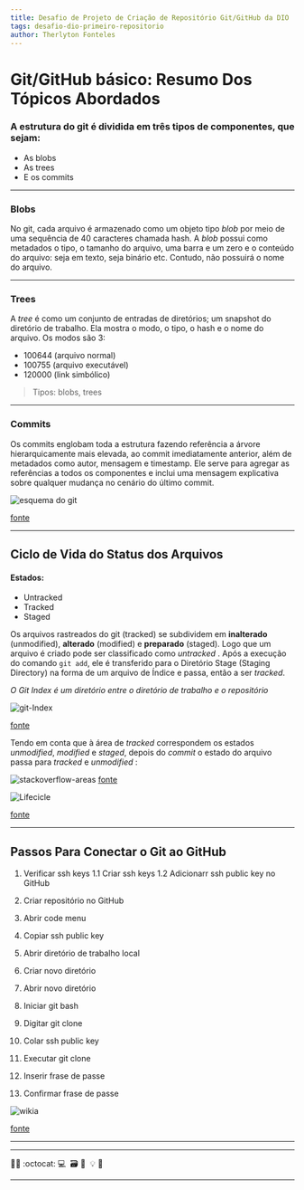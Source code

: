 ```yaml
---
title: Desafio de Projeto de Criação de Repositório Git/GitHub da DIO 
tags: desafio-dio-primeiro-repositorio
author: Therlyton Fonteles
---
```


# Git/GitHub básico: Resumo Dos Tópicos Abordados


### A estrutura do git é dividida em três tipos de componentes, que sejam:

- As blobs
- As trees
- E os commits

---
### Blobs
No git, cada arquivo é armazenado como um objeto tipo _blob_ por meio de uma sequência de 40 caracteres chamada hash.
A _blob_ possui como metadados o tipo, o tamanho do arquivo, uma barra e um zero e o conteúdo do arquivo: seja em texto, seja binário etc. Contudo, não possuirá o nome do arquivo.

---

### Trees
A _tree_ é como um conjunto de entradas de diretórios; um snapshot do diretório de trabalho. Ela mostra o modo, o tipo, o hash e o nome do arquivo.
Os modos são 3: 
- 100644 (arquivo normal)
- 100755 (arquivo executável)
- 120000 (link simbólico)
>Tipos: blobs, trees

---


### Commits
Os commits englobam toda a estrutura fazendo referência a árvore hierarquicamente mais elevada, ao commit imediatamente anterior,
além de metadados como autor, mensagem e timestamp. Ele serve para agregar as referências a todos os componentes e inclui uma mensagem explicativa sobre qualquer mudança no cenário do último commit.

![esquema do git](https://krishnabiradar.com/blogs/deconstructing-a-git-commit/img/commit-graph.png)

[fonte](https://krishnabiradar.com/blogs/deconstructing-a-git-commit/)

---


## Ciclo de Vida do Status dos Arquivos
#### Estados:
- Untracked
- Tracked
- Staged

Os arquivos rastreados do git (tracked) se subdividem em **inalterado** (unmodified), **alterado** (modified) e **preparado** (staged). Logo que um arquivo é criado pode ser classificado como _untracked_ . Após a execução do comando `git add`, ele é transferido para o Diretório Stage (Staging Directory) na forma de um arquivo de Índice e passa, então a ser *tracked*.

*O Git Index é um diretório entre o diretório de trabalho e o repositório*

![git-Index](https://static.javatpoint.com/tutorial/git/images/git-index.png)

[fonte](https://www.javatpoint.com/git-index)


Tendo em conta que à área de _tracked_ correspondem os estados _unmodified_, _modified_ e _staged_, depois do _commit_ o estado do arquivo passa para _tracked_ e _unmodified_ :




![stackoverflow-areas](https://i.stack.imgur.com/QaeAZ.png)
[fonte](https://pt.stackoverflow.com/questions/326086/quais-as-diferenças-entre-os-estados-dos-arquivos-do-git-untracked-unmodified)

![Lifecicle](https://encrypted-tbn0.gstatic.com/images?q=tbn:ANd9GcQe8rADT1vmU62AUGKmyKoVxet78a99YMsxlw&usqp=CAU)

[fonte](https://expertiza.csc.ncsu.edu/images/f/fc/)

---
## Passos Para Conectar o Git ao GitHub

1. Verificar ssh keys
  1.1 Criar ssh keys
  1.2 Adicionarr ssh public key no GitHub

2. Criar repositório no GitHub
3. Abrir code menu
4. Copiar ssh public key
5. Abrir diretório de trabalho local
6. Criar novo diretório
7. Abrir novo diretório
8. Iniciar git bash
9. Digitar git clone 
10. Colar ssh public key
11. Executar git clone
12. Inserir frase de passe
13. Confirmar frase de passe

![wikia](https://upload.wikimedia.org/wikipedia/commons/4/44/Git_data_flow_simplified.svg)

[fonte](https://commons.m.wikimedia.org/wiki/File:Git_data_flow_simplified.svg)

---

---

🧑‍💻
:octocat:
💻 
🗃️
🚥 
💡
🚀

---
